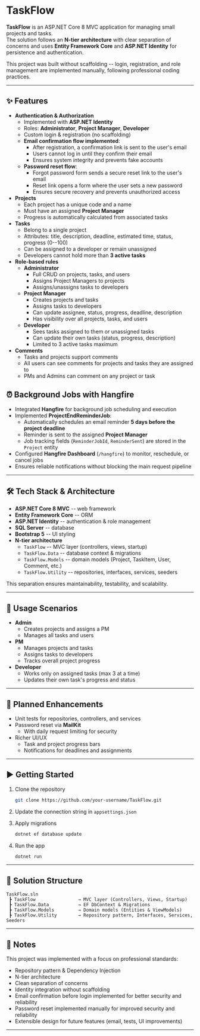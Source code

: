 # TaskFlow

**TaskFlow** is an ASP.NET Core 8 MVC application for managing small
projects and tasks.  
The solution follows an **N-tier architecture** with clear separation of
concerns and uses **Entity Framework Core** and **ASP.NET Identity** for
persistence and authentication.

This project was built without scaffolding -- login, registration, and
role management are implemented manually, following professional coding
practices.

------------------------------------------------------------------------

## ✨ Features

-   **Authentication & Authorization**
    -   Implemented with **ASP.NET Identity**
    -   Roles: **Administrator**, **Project Manager**, **Developer**
    -   Custom login & registration (no scaffolding)
    -   **Email confirmation flow implemented**:
        -   After registration, a confirmation link is sent to the user's email
        -   Users cannot log in until they confirm their email
        -   Ensures system integrity and prevents fake accounts
    -   **Password reset flow**:
        -   Forgot password form sends a secure reset link to the user's email
        -   Reset link opens a form where the user sets a new password
        -   Ensures secure recovery and prevents unauthorized access
-   **Projects**
    -   Each project has a unique code and a name
    -   Must have an assigned **Project Manager**
    -   Progress is automatically calculated from associated tasks
-   **Tasks**
    -   Belong to a single project
    -   Attributes: title, description, deadline, estimated time,
        status, progress (0--100)
    -   Can be assigned to a developer or remain unassigned
    -   Developers cannot hold more than **3 active tasks**
-   **Role-based rules**
    -   **Administrator**
        -   Full CRUD on projects, tasks, and users
        -   Assigns Project Managers to projects
        -   Assigns/unassigns tasks to developers
    -   **Project Manager**
        -   Creates projects and tasks
        -   Assigns tasks to developers
        -   Can update assignee, status, progress, deadline, description
        -   Has visibility over all projects, tasks, and users
    -   **Developer**
        -   Sees tasks assigned to them or unassigned tasks
        -   Can update their own tasks (status, progress, description)
        -   Limited to 3 active tasks maximum
-   **Comments**
    -   Tasks and projects support comments
    -   All users can see comments for projects and tasks they are
        assigned to
    -   PMs and Admins can comment on any project or task

## ⏰ Background Jobs with Hangfire

-   Integrated **Hangfire** for background job scheduling and execution  
-   Implemented **ProjectEndReminderJob**:
    -   Automatically schedules an email reminder **5 days before the project deadline**
    -   Reminder is sent to the assigned **Project Manager**
    -   Job tracking fields (`ReminderJobId`, `ReminderSent`) are stored in the `Project` entity
-   Configured **Hangfire Dashboard** (`/hangfire`) to monitor, reschedule, or cancel jobs  
-   Ensures reliable notifications without blocking the main request pipeline

------------------------------------------------------------------------

## 🛠️ Tech Stack & Architecture

-   **ASP.NET Core 8 MVC** -- web framework  
-   **Entity Framework Core** -- ORM  
-   **ASP.NET Identity** -- authentication & role management  
-   **SQL Server** -- database  
-   **Bootstrap 5** -- UI styling  
-   **N-tier architecture**
    -   `TaskFlow` -- MVC layer (controllers, views, startup)  
    -   `TaskFlow.Data` -- database context & migrations  
    -   `TaskFlow.Models` -- domain models (Project, TaskItem, User,
        Comment, etc.)  
    -   `TaskFlow.Utility` -- repositories, interfaces, services,
        seeders

This separation ensures maintainability, testability, and scalability.

------------------------------------------------------------------------

## 🚀 Usage Scenarios

-   **Admin**
    -   Creates projects and assigns a PM
    -   Manages all tasks and users
-   **PM**
    -   Manages projects and tasks
    -   Assigns tasks to developers
    -   Tracks overall project progress
-   **Developer**
    -   Works only on assigned tasks (max 3 at a time)
    -   Updates their own task's progress and status

------------------------------------------------------------------------

## 🔮 Planned Enhancements

-   Unit tests for repositories, controllers, and services  
-   Password reset via **MailKit**
    -   With daily request limiting for security  
-   Richer UI/UX
    -   Task and project progress bars  
    -   Notifications for deadlines and assignments

------------------------------------------------------------------------

## ▶️ Getting Started

1.  Clone the repository

    ``` bash
    git clone https://github.com/your-username/TaskFlow.git
    ```

2.  Update the connection string in `appsettings.json`

3.  Apply migrations

    ``` bash
    dotnet ef database update
    ```

4.  Run the app

    ``` bash
    dotnet run
    ```

------------------------------------------------------------------------

## 📂 Solution Structure

    TaskFlow.sln
     ┣ TaskFlow                → MVC layer (Controllers, Views, Startup)
     ┣ TaskFlow.Data           → EF DbContext & Migrations
     ┣ TaskFlow.Models         → Domain models (Entities & ViewModels)
     ┣ TaskFlow.Utility        → Repository pattern, Interfaces, Services, Seeders

------------------------------------------------------------------------

## 📌 Notes

This project was implemented with a focus on professional standards:  
- Repository pattern & Dependency Injection  
- N-tier architecture  
- Clean separation of concerns  
- Identity integration without scaffolding  
- Email confirmation before login implemented for better security and reliability 
- Password reset implemented manually for improved security and reliability
- Extensible design for future features (email, tests, UI improvements)

------------------------------------------------------------------------
